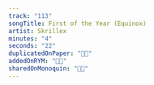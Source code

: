 ```yaml
---
track: "113"
songTitle: First of the Year (Equinox)
artist: Skrillex
minutes: "4"
seconds: "22"
duplicatedOnPaper: "👍🏻"
addedOnRYM: "👍🏻"
sharedOnMonoquin: "👍🏻"
---
```

